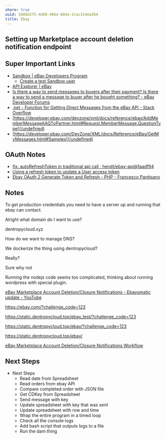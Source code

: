 ```yaml
---
share: true
uuid: 5688d2f5-4d68-406e-884a-2cac314ea264
title: Ebay
---
```

## Setting up Marketplace account deletion notification endpoint



## Super Important Links

* [Sandbox | eBay Developers Program](https://developer.ebay.com/develop/tools/sandbox)
	* [Create a test Sandbox user](https://developer.ebay.com/api-docs/static/gs_create-a-test-sandbox-user.html)
* [API Explorer | eBay](https://developer.ebay.com/my/api_test_tool?index=0)
* [Is there a way to send messages to buyers after their payment?,Is there a way to send a message to buyer after he bought something? - eBay Developer Forums](https://forums.developer.ebay.com/questions/25104/is-there-a-way-to-send-messages-to-buyers-after-th.html)
* [.net - Function for Getting Direct Messages from the eBay API - Stack Overflow](https://stackoverflow.com/questions/28709822/function-for-getting-direct-messages-from-the-ebay-api)
* [https://developer.ebay.com/devzone/xml/docs/reference/ebay/AddMemberMessageAAQToPartner.html#Request.MemberMessage.QuestionType](/undefined)
* [https://developer.ebay.com/DevZone/XML/docs/Reference/eBay/GetMyMessages.html#Samples](/undefined)

## OAuth Notes

* [fix: autoRefreshToken in traditional api call · hendt/ebay-api@faadf94](https://github.com/hendt/ebay-api/commit/faadf945ffa3a1f21b5b732692318c6747e0ff91)
* [Using a refresh token to update a User access token](https://developer.ebay.com/api-docs/static/oauth-refresh-token-request.html)
* [Ebay OAuth 2 Generate Token and Refresh - PHP - Francesco Pantisano](https://francescopantisano.it/ebay-oauth-2-generate-token-refresh-php/)

## Notes


To get production credentials you need to have a server up and running that ebay can contact.

Alright what domain do I want to use?

dentropycloud.xyz

How do we want to manage DNS?

We dockerize the thing using dentropycloud?

Really?

Sure why not

Running the nodejs code seems too complicated, thinking about running wordpress with special plugin. 

[eBay Marketplace Account Deletion/Closure Notifications - Ebayomatic update - YouTube](https://www.youtube.com/watch?v=cSYIis2MVJs)


https://ebay.com/?challenge_code=123

https://static.dentropycloud.top/ebay_test/?challenge_code=123

https://static.dentropycloud.top/ebay/?challenge_code=123

https://static.dentropycloud.top/ebay/


[eBay Marketplace Account Deletion/Closure Notifications Workflow](https://developer.ebay.com/marketplace-account-deletion)

## Next Steps

* Next Steps
	* Read date from Spreadsheet
	* Read orders from ebay API
	* Compare completed order with JSON file
	* Get CDKey from Spreadsheet
	* Send message with key
	* Update spreadsheet with key that was sent
	* Update spreadsheet with row and time
	* Wrap the entire program in a timed loop
	* Check all the console logs
	* Add bash script that outputs logs to a file
	* Run the dam thing


